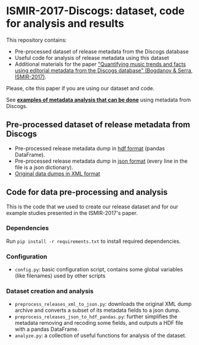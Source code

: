 # ISMIR-2017-Discogs: dataset, code for analysis and results
This repository contains:

- Pre-processed dataset of release metadata from the Discogs database
- Useful code for analysis of release metadata using this dataset
- Additional materials for the paper ["Quantifying music trends and facts using editorial metadata from the Discogs database" (Bogdanov & Serra, ISMIR-2017)](http://mtg.upf.edu/node/3828). 
 
Please, cite this paper if you are using our dataset and code.

See [**examples of metadata analysis that can be done**](examples/) using metadata from Discogs.

## Pre-processed dataset of release metadata from Discogs
- Pre-processed release metadata dump in [hdf format](https://drive.google.com/file/d/0B9efYsv7Y7gpWmVuUWI0RXQtUFE/view?usp=sharing) (pandas DataFrame).
- Pre-processed release metadata dump in [json format](https://drive.google.com/file/d/0B9efYsv7Y7gpVmJEQnYxNXBhaHM/view?usp=sharing) (every line in the file is a json dictionary).
- [Original data dumps in XML format](https://data.discogs.com)

## Code for data pre-processing and analysis
This is the code that we used to create our release dataset and for our example studies presented in the ISMIR-2017's paper.

### Dependencies
Run ```pip install -r requirements.txt``` to install required dependencies.

### Configuration
- ```config.py```: basic configuration script, contains some global variables (like filenames) used by other scripts

### Dataset creation and analysis
- ```preprocess_releases_xml_to_json.py```: downloads the original XML dump archive and converts a subset of its metadata fields to a json dump.
- ```preprocess_releases_json_to_hdf_pandas.py```: further simplifies the metadata removing and recoding some fields, and outputs a HDF file with a pandas DataFrame.
- ```analyze.py```: a collection of useful functions for analysis of the dataset.
